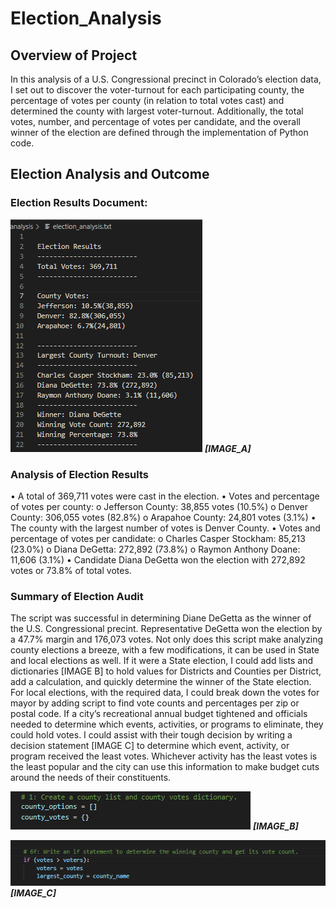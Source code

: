 # Election_Analysis

## Overview of Project
   In this analysis of a U.S. Congressional precinct in Colorado’s election data, I set out to discover the voter-turnout for each participating county, the percentage of votes per county (in relation to total votes cast) and determined the county with largest voter-turnout.  Additionally, the total votes, number, and percentage of votes per candidate, and the overall winner of the election are defined through the implementation of Python code.

 
## Election Analysis and Outcome

### Election Results Document:

![IMAGE_A](Resources/IMAGE_A.png)
***[IMAGE_A]***


### Analysis of Election Results
•	A total of 369,711 votes were cast in the election.
•	Votes and percentage of votes per county:
o	Jefferson County: 38,855 votes (10.5%)
o	Denver County: 306,055 votes (82.8%)
o	Arapahoe County: 24,801 votes (3.1%)
•	The county with the largest number of votes is Denver County. 
•	Votes and percentage of votes per candidate:
o	Charles Casper Stockham: 85,213 (23.0%)
o	Diana DeGetta: 272,892 (73.8%)
o	Raymon Anthony Doane: 11,606 (3.1%)
•	Candidate Diana DeGetta won the election with 272,892 votes or 73.8% of total votes. 

### Summary of Election Audit

The script was successful in determining Diane DeGetta as the winner of the U.S. Congressional precint. Representative DeGetta won the election by a 47.7% margin and 176,073 votes. Not only does this script make analyzing county elections a breeze, with a few modifications, it can be used in State and local elections as well. If it were a State election, I could add lists and dictionaries [IMAGE B] to hold values for Districts and Counties per District, add a calculation, and quickly determine the winner of the State election. For local elections, with the required data, I could break down the votes for mayor by adding script to find vote counts and percentages per zip or postal code. 
If a city’s recreational annual budget tightened and officials needed to determine which events, activities, or programs to eliminate, they could hold votes. I could assist with their tough decision by writing a decision statement [IMAGE C] to determine which event, activity, or program received the least votes. Whichever activity has the least votes is the least popular and the city can use this information to make budget cuts around the needs of their constituents.

![IMAGE_B](Resources/IMAGE_B.png)
***[IMAGE_B]***

![IMAGE_C](Resources/IMAGE_C.png)
***[IMAGE_C]***

